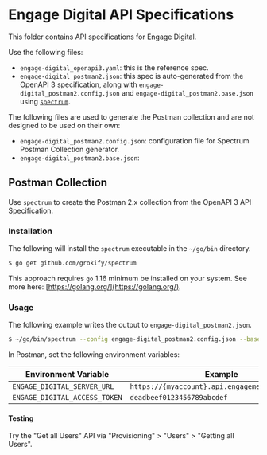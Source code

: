# Engage Digital API Specifications

This folder contains API specifications for Engage Digital.

Use the following files:

* `engage-digital_openapi3.yaml`: this is the reference spec.
* `engage-digital_postman2.json`: this spec is auto-generated from the OpenAPI 3 specification, along with `engage-digital_postman2.config.json` and `engage-digital_postman2.base.json` using [`spectrum`](https://github.com/grokify/spectrum).

The following files are used to generate the Postman collection and are not designed to be used on their own:

* `engage-digital_postman2.config.json`: configuration file for Spectrum Postman Collection generator.
* `engage-digital_postman2.base.json`: 

## Postman Collection

Use `spectrum` to create the Postman 2.x collection from the OpenAPI 3 API Specification.

### Installation

The following will install the `spectrum` executable in the `~/go/bin` directory.

```bash
$ go get github.com/grokify/spectrum
```

This approach requires `go` 1.16 minimum be installed on your system. See more here: [https://golang.org/](https://golang.org/).

### Usage

The following example writes the output to `engage-digital_postman2.json`.

```bash
$ ~/go/bin/spectrum --config engage-digital_postman2.config.json --basePostmanFile engage-digital_postman2.base.json --openapiFile engage-digital_openapi3.yaml --postmanFile engage-digital_postman2.json
```

In Postman, set the following environment variables:

| Environment Variable | Example |
|----------------------|---------|
| `ENGAGE_DIGITAL_SERVER_URL` | `https://{myaccount}.api.engagement.dimelo.com` |
| `ENGAGE_DIGITAL_ACCESS_TOKEN` | `deadbeef0123456789abcdef` |

#### Testing

Try the "Get all Users" API via "Provisioning" > "Users" > "Getting all Users".
